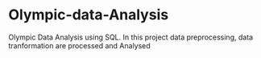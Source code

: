 # Olympic-data-Analysis
Olympic Data Analysis using SQL. In this project data preprocessing, data tranformation are processed and Analysed 
